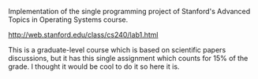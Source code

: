 Implementation of the single programming project of Stanford's Advanced Topics in Operating Systems course. <br />

http://web.stanford.edu/class/cs240/lab1.html
<br />

This is a graduate-level course which is based on scientific papers discussions, but it has this single
assignment which counts for 15% of the grade. I thought it would be cool to do it so here it is.